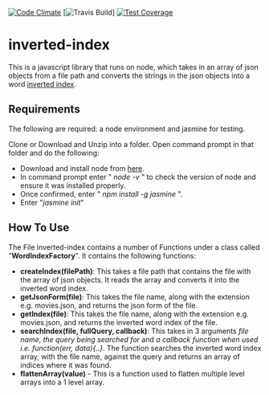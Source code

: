 [![Code Climate](https://codeclimate.com/github/abisoye-andela/invertedIndex/badges/gpa.svg)](https://codeclimate.com/github/abisoye-andela/invertedIndex) [![Travis Build](https://travis-ci.org/abisoye-andela/invertedIndex.svg?branch=master)] [![Test Coverage](https://codeclimate.com/github/abisoye-andela/invertedIndex/badges/coverage.svg)](https://codeclimate.com/github/abisoye-andela/invertedIndex/coverage)

# inverted-index
This is a javascript library that runs on node, which takes in an array of json objects from a file path and converts the strings in the json objects into a word [inverted index](https://en.wikipedia.org/wiki/Inverted_index).

## Requirements
The following are required: a node environment and jasmine for testing.

Clone or Download and Unzip into a folder. Open command prompt in that folder and do the following:
- Download and install node from [here](https://nodejs.org/en/download/).
- In command prompt enter " *node -v* " to check the version of node and ensure it was installed properly.
- Once confirmed, enter " *npm install -g jasmine* ".
- Enter "*jasmine init*"

## How To Use
The File inverted-index contains a number of Functions under a class called "**WordIndexFactory**".  It contains the following functions:
- **createIndex(filePath)**: This takes a file path that contains the file with the array of json objects. It reads the array and converts it into the inverted word index.
- **getJsonForm(file)**: This takes the file name, along with the extension e.g. movies.json, and returns the json form of the file.
- **getIndex(file)**: This takes the file name, along with the extension e.g. movies.json, and returns the inverted word index of the file.
- **searchIndex(file, fullQuery, callback)**: This takes in 3 arguments *file name*, *the query being searched for* and *a callback function when used i.e. function(err, data){..}*. The function searches the inverted word index array, with the file name, against the query and returns an array of indices where it was found.
- **flattenArray(value)** - This is a function used to flatten multiple level arrays into a 1 level array.
